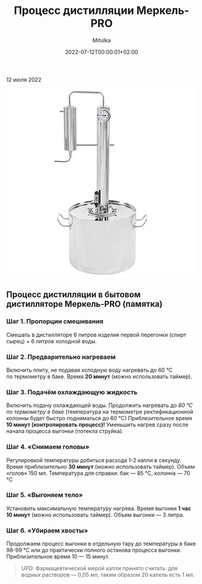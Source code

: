 ﻿---
title: "Процесс дистилляции Меркель-PRO"
description: "Процесс дистилляции в бытовом дистилляторе Меркель-PRO (памятка)"
slug: process-distillyacii-merkel-pro
summary: "В итоге, вы победите!"
date: 2022-07-12T00:00:01+02:00
lastmod: 2022-07-12T00:00:02+02:00
draft: false
categories: [Инструкции]
tags: [рецепт, самогон, брага, самогонный аппарат, фишки, спирт, спирт сырец]
series: ["Графический дизайн"]
# weight: 1
# aliases: ["/first"] # старая ссылка с которой нужно сделать редирект
author: "Mitulka"
# author: ["Mitulka", "Veroncher"] # multiple authors
showToc: true
TocOpen: false
hidemeta: false
comments: false
# canonicalURL: "https://canonical.url/to/page"
disableHLJS: false # to disable highlightjs
disableShare: false
hideSummary: false
searchHidden: false
ShowReadingTime: true
ShowBreadCrumbs: true
ShowPostNavLinks: true
ShowWordCount: true
ShowRssButtonInSectionTermList: true
UseHugoToc: true
cover:
  image: "/instructions/process-distillyacii-merkel-pro/img/01-process-distillyacii-merkel-pro.jpg" # путь к обложке поста
  alt: "Процесс дистилляции в бытовом дистилляторе Меркель-PRO" # alt text
  caption: "Процесс дистилляции в бытовом дистилляторе Меркель-PRO" # display caption under cover
  relative: false # when using page bundles set this to true
  hidden: false # only hide on current single page
editPost:
    URL: "https://github.com/<path_to_repo>/content"
    Text: "Suggest Changes" # edit text
    appendFilePath: true # to append file path to Edit link
---

12 июля 2022

![Процесс дистилляции в бытовом дистилляторе Меркель-PRO (памятка)](img/01-process-distillyacii-merkel-pro.jpg)

## Процесс дистилляции в бытовом дистилляторе Меркель-PRO (памятка)

### Шаг 1. Пропорции смешивания 
Смешать в дистилляторе 6 литров изделия первой перегонки (спирт сырец) + 6 литров холодной воды.
### Шаг 2. Предварительно нагреваем
Включить плиту, не подавая холодную воду нагревать до 60 °С по термометру в баке. Время **20 минут** (можно использовать таймер).
### Шаг 3. Подачём охлаждающую жидкость
Включить подачу охлаждающей воды. Продолжить нагревать до *80 °С по термометру в баке* (температура на термометре ректификационной колонны будет быстро подниматься до 60 °С) Приблизительное время **10 минут (контролировать процесс)!** Уменьшить нагрев сразу после начала процесса выгонки (потекла струйка).
### Шаг 4. «Снимаем головы»
Регулировкой температуры добиться расхода 1-2 капли в секунду. Время приблизительно **30 минут** (можно использовать таймер). Объем «голов» 150 мл. Температура для справки: бак — 85 °С, колонна — 70 °С
### Шаг 5. «Выгоняем тело» 
Установить максимальную температуру нагрева. Время выгонки **1 час 10 минут** (можно использовать таймер). Объем выгонки — 3 литра.
### Шаг 6. «Убираем хвосты»
Продолжаем процесс выгонки в отдельную тару до температуры в баке 98-99 °С или до практически полного останова процесса выгонки. Приблизительное время 10 — 15 минут.

> UPD: Фармацевтической мерой капли принято считать: для водных растворов — 0,05 мл, таким образом 20 капель есть 1 мл.